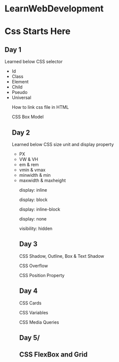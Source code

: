 # LearnWebDevelopment

<h1>Css Starts Here</h2>
<h2>Day 1</h2>
<p>Learned below CSS selector </p>
<ul>
<li>Id</li>
<li>Class</li>
<li>Element</li>
<li>Child</li>
<li>Pseudo</li>
<li>Universal</li>
<p>How to link css file in HTML</p>
<p>CSS Box Model</p>
<h2>Day 2</h2>
<p>Learned below CSS size unit and display property </p>
<ul>
<li>PX</li>
<li>VW & VH</li>
<li>em & rem</li>
<li>vmin & vmax</li>
<li>minwidth & min</li>
<li>maxwidth & maxheight</li>
<p>display: inline</p>
<p>display: block</p>
<p>display: inline-block</p>
<p>display: none</p>
<p>visibility: hidden</p>
<h2>Day 3</h2>
<p>CSS Shadow, Outline, Box & Text Shadow</p>
<p>CSS Overflow</p>
<p>CSS Position Property</p>
<h2>Day 4</h2>
<p>CSS Cards</p>
<p>CSS Variables</p>
<p>CSS Media Queries</p>
<h2>Day 5/<h2>
<p>CSS FlexBox and Grid</p>
